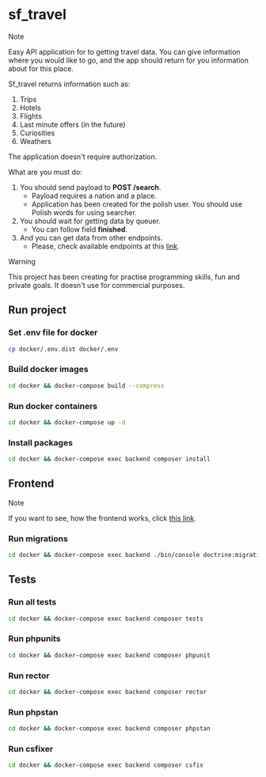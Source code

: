 # sf_travel

> [!NOTE]
> Easy API application for to getting travel data. 
> You can give information where you would like to go, 
> and the app should return for you information about for this place. 
> 
> Sf_travel returns information such as:
> 1. Trips
> 2. Hotels
> 3. Flights
> 4. Last minute offers (in the future)
> 5. Curiosities
> 6. Weathers
> 
> The application doesn't require authorization.
> 
> What are you must do: 
> 1. You should send payload to **POST /search**.
>    * Payload requires a nation and a place.
>    * Application has been created for the polish user. You should use Polish words for using searcher.
> 2. You should wait for getting data by queuer.
>    * You can follow field **finished**.
> 3. And you can get data from other endpoints.
>    * Please, check available endpoints at this [link](http://localhost/).

> [!WARNING]
> This project has been creating for practise programming skills, fun and private goals. 
> It doesn't use for commercial purposes.


## Run project

### Set .env file for docker

```sh
cp docker/.env.dist docker/.env
```

### Build docker images

```sh
cd docker && docker-compose build --compress
```

### Run docker containers

```sh
cd docker && docker-compose up -d
```

### Install packages

```sh
cd docker && docker-compose exec backend composer install
```

## Frontend

> [!NOTE]
> If you want to see, how the frontend works, click [this link](https://github.com/gorskimarcin96/vue_travel).

### Run migrations

```sh
cd docker && docker-compose exec backend ./bin/console doctrine:migration:migrate -n
```

## Tests

### Run all tests

```sh
cd docker && docker-compose exec backend composer tests
```

### Run phpunits

```sh
cd docker && docker-compose exec backend composer phpunit
```

### Run rector

```sh
cd docker && docker-compose exec backend composer rector
```

### Run phpstan

```sh
cd docker && docker-compose exec backend composer phpstan
```

### Run csfixer

```sh
cd docker && docker-compose exec backend composer csfix
```
